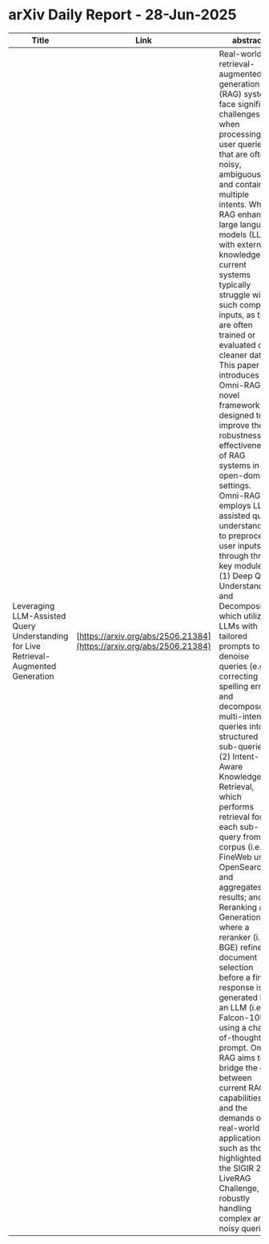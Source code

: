 # arXiv Daily Report - 28-Jun-2025

| Title | Link | abstract | author |
| --- | --- | --- | --- |
| Leveraging LLM-Assisted Query Understanding for Live Retrieval-Augmented Generation | [https://arxiv.org/abs/2506.21384](https://arxiv.org/abs/2506.21384) | Real-world live retrieval-augmented generation (RAG) systems face significant challenges when processing user queries that are often noisy, ambiguous, and contain multiple intents. While RAG enhances large language models (LLMs) with external knowledge, current systems typically struggle with such complex inputs, as they are often trained or evaluated on cleaner data. This paper introduces Omni-RAG, a novel framework designed to improve the robustness and effectiveness of RAG systems in live, open-domain settings. Omni-RAG employs LLM-assisted query understanding to preprocess user inputs through three key modules: (1) Deep Query Understanding and Decomposition, which utilizes LLMs with tailored prompts to denoise queries (e.g., correcting spelling errors) and decompose multi-intent queries into structured sub-queries; (2) Intent-Aware Knowledge Retrieval, which performs retrieval for each sub-query from a corpus (i.e., FineWeb using OpenSearch) and aggregates the results; and (3) Reranking and Generation, where a reranker (i.e., BGE) refines document selection before a final response is generated by an LLM (i.e., Falcon-10B) using a chain-of-thought prompt. Omni-RAG aims to bridge the gap between current RAG capabilities and the demands of real-world applications, such as those highlighted by the SIGIR 2025 LiveRAG Challenge, by robustly handling complex and noisy queries. | Guanting Dong, Xiaoxi Li, Yuyao Zhang, Mengjie Deng |
